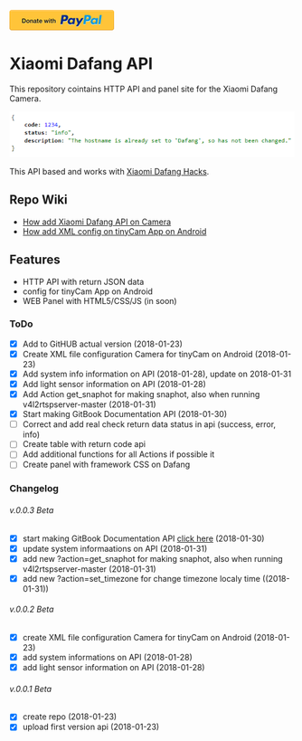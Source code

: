 [![Donate with PayPal](/Assets/donate.en.png)](https://paypal.me/kszere)

# Xiaomi Dafang API

This repository cointains HTTP API and panel site for the Xiaomi Dafang Camera.

![API return data with JSON](/Assets/api-return-json.png)

This API based and works with [Xiaomi Dafang Hacks](https://github.com/EliasKotlyar/Xiaomi-Dafang-Hacks).

## Repo Wiki

* [How add Xiaomi Dafang API on Camera](https://github.com/kszere/Xiaomi-Dafang-API/wiki/How-add-Xiaomi-Dafang-API-on-Camera)
* [How add XML config on tinyCam App on Android](https://github.com/kszere/Xiaomi-Dafang-API/wiki/How-add-XML-config-on-tinyCam-App-on-Android)

## Features

* HTTP API with return JSON data
* config for tinyCam App on Android
* WEB Panel with HTML5/CSS/JS \(in soon\)

### ToDo

* [x] Add to GitHUB actual version \(2018-01-23\)
* [x] Create XML file configuration Camera for tinyCam on Android \(2018-01-23\)
* [x] Add system info information on API \(2018-01-28\), update on 2018-01-31
* [x] Add light sensor information on API \(2018-01-28\)
* [x] Add Action get_snaphot for making snaphot, also when running v4l2rtspserver-master \(2018-01-31\)
* [x] Start making GitBook Documentation API \(2018-01-30\)
* [ ] Correct and add real check return data status in api \(success, error, info\)
* [ ] Create table with return code api
* [ ] Add additional functions for all Actions if possible it
* [ ] Create panel with framework CSS on Dafang

### Changelog
###### v.0.0.3 Beta
* [x] start making GitBook Documentation API [click here](https://kszere.gitbooks.io/xiaomi-dafang-api/content/) \(2018-01-30\)
* [x] update system informaations on API \(2018-01-31\)
* [x] add new ?action=get_snaphot for making snaphot, also when running v4l2rtspserver-master \(2018-01-31\)
* [x] add new ?action=set_timezone for change timezone localy time (\(2018-01-31\))

###### v.0.0.2 Beta
* [x] create XML file configuration Camera for tinyCam on Android \(2018-01-23\)
* [x] add system  informations on API \(2018-01-28\)
* [x] add light sensor information on API \(2018-01-28\)

###### v.0.0.1 Beta
* [x] create repo \(2018-01-23\)
* [x] upload first version api \(2018-01-23\)
